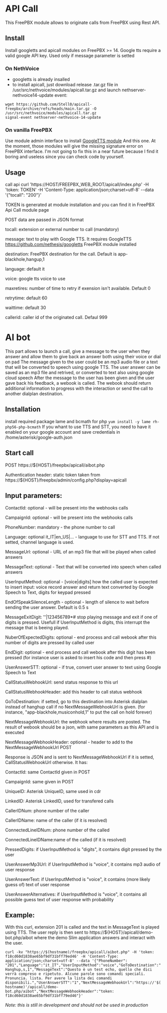 # API Call 

This FreePBX module allows to originate calls from FreePBX using Rest API.

## Install
Install googletts and apicall modules on FreePBX >= 14. Google tts require a valid google API key. Used only if message parameter is setted

### On NethVoice
- googletts is already insalled
- to install apicall, just download release .tar.gz file in /usr/src/nethvoice/modules/apicall.tar.gz and launch nethserver-nethvoice14-update event:
```
wget https://github.com/Stell0/apicall-freepbx/archive/refs/heads/main.tar.gz -O /usr/src/nethvoice/modules/apicall.tar.gz
signal-event nethserver-nethvoice-14-update
```

### On vanilla FreePBX

Use module admin interface to install [GoogleTTS module](https://github.com/nethesis/googletts) And this one.
At the moment, those modules will give the missing signature error on FreePBX interface. I'm not going to fix this in a near future because I find it boring and useless since you can check code by yourself. 

## Usage
call api
curl 'https://HOST/FREEPBX_WEB_ROOT/apicall/index.php' -H 'token: TOKEN' -H 'Content-Type: application/json;charset=utf-8' --data '{"tocall": "200"}'

TOKEN is generated at module installation and you can find it in FreePBX Api Call module page

POST data are passed in JSON format

tocall: extension or external number to call (mandatory)

message: text to play with Google TTS. It requires GoogleTTS https://github.com/nethesis/googletts FreePBX module installed

destination: FreePBX destination for the call. Default is app-blackhole,hangup,1

language: default it

voice: google tts voice to use

maxretires: number of time to retry if exension isn't available. Default 0

retrytime: default 60

waittime: default 30

callerid: caller id of the originated call. Defaul 999

# AI bot

This part allows to launch a call, give a message to the user when they answer and allow them to give back an answer both using their voice or dial on pad
The message given to the user could be an mp3 audio file or a text that will be converted to speech using google TTS.
The user answer can be saved as an mp3 file and retrived, or converted to text also using google cloud speech
After the message to the user has been given and the user gave back his feedback, a webook is called. The webook should return additional information to progress with the interaction or send the call to another dialplan destination.

## Installation
install required package lame and bcmath for php `yum install -y lame rh-php56-php-bcmath`
If you whant to use TTS and STT, you need to have it enabled on your google account and save credentials in /home/asterisk/google-auth.json

## Start call
POST https://${HOST}/freepbx/apicall/aibot.php

Authentication header: static token taken from  https://${HOST}/freepbx/admin/config.php?display=apicall

## Input parameters:
ContactId: optional - will be present into the webhooks calls

CampaignId: optional - will be present into the webhooks calls

PhoneNumber: mandatory - the phone number to call

Language: optional it_IT|en_US|... - language to use for STT and TTS. If not setted, channel language is used.

MessageUrl: optional - URL of an mp3 file that will be played when called answers

MessageText: optional - Text that will be converted into speech when called answers

UserInputMethod: optional - [voice|digits] how the called user is expected to insert input: voice record answer and return text converted by Google Speech to Text, digits for keypad pressed

EndOfSpeakSilenceLength - optional - length of silence to wait before sending the user answer. Default is 0.5 s

MessageExitDigit: ''|123456789\*# stop playing message and exit if one of digits is pressed. Usefull if UserInputMethod is digits, this interrupt the message that is beeing played.

NuberOfExpectedDigits: optional - end process and call webook after this number of digits are pressed by called user

EndDigit: optional - end process and call webook after this digit has been pressed (for instance user is asked to insert his code and then press #)

UserAnswerSTT: optional - if true, convert user answer to text using Google Speech to Text

CallStatusWebhookUrl: send status response to this url

CallStatusWebhookHeader: add this header to call status webhook

GoToDestination: if setted, go to this destination into Asterisk dialplan instead of hanghup call if no NextMessageWebhookUrl is given. (for instance, "app-blackhole,musiconhold,1" to put the call on hold forever)

NextMessageWebhookUrl: the webhook where results are posted. The result of webook should be a json, with same parameters as this API and is executed

NextMessageWebhookHeader: optional - header to add to the NextMessageWebhookUrl POST



Response is JSON and is sent to NextMessageWebhookUrl if it is setted, CallStatusWebhookUrl otherwise. It has:

ContactId: same ContactId given in POST

CampaignId: same given in POST

UniqueID: Asterisk UniqueID, same used in cdr

LinkedID: Asterisk LinkedID, used for transfered calls 

CallerIDNum: phone number of the caller

CallerIDName: name of the caller (if it is resolved)

ConnectedLineIDNum: phone number of the called

ConnectedLineIDName:name of the called (if it is resolved)

PressedDigits: if UserInputMethod is "digits", it contains digit pressed by the user

UserAnswerMp3Url: if UserInputMethod is "voice", it contains mp3 audio of user response

UserAnswerText: if UserInputMethod is "voice", it contains (more likely guess of) text of user response

UserAnswerAlternatives: if UserInputMethod is "voice", it contains all possible guess text of user response with probability



## Example:
With this curl, extension 201 is called and the text in MessageText is played using TTS. The user reply is then sent to https://${HOST}/apicall/demo-bot.php/aibot where the demo Slim application answers and interact with the user.

`curl -kv "https://$(hostname)/freepbx/apicall/aibot.php" -H 'token: f18cd60d1838ae65bf9df31bff79ed46' -H 'Content-Type: application/json;charset=utf-8' --data '{"PhoneNumber": "201","Language":"it_IT","UserInputMethod":"voice","GoToDestination":"Hanghup,s,1","MessageText":"Questo è un test echo, quello che dici verrà compreso e ripetuto. Alcune parole sono comandi speciali. Pronuncia. lista. Per avere la lista dei comandi disponibili.","UserAnswerSTT":"1","NextMessageWebhookUrl":"https://'$(hostname)'/apicall/demo-bot.php/aibot","NextMessageWebhookHeader":"token: f18cd60d1838ae65bf9df31bff79ed46"}'`

*Note: this is still in development and should not be used in production*
